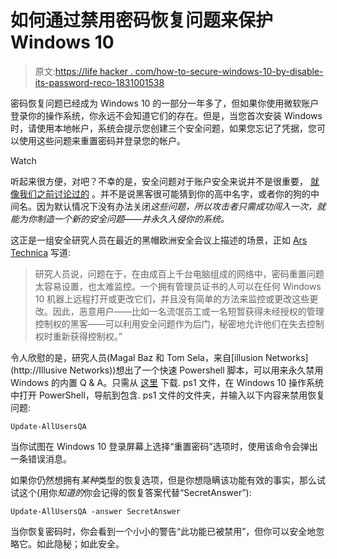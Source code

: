# 如何通过禁用密码恢复问题来保护 Windows 10

> 原文:[https://life hacker . com/how-to-secure-windows-10-by-disable-its-password-reco-1831001538](https://lifehacker.com/how-to-secure-windows-10-by-disabling-its-password-reco-1831001538)

密码恢复问题已经成为 Windows 10 的一部分一年多了，但如果你使用微软账户登录你的操作系统，你永远不会知道它们的存在。但是，当您首次安装 Windows 时，请使用本地帐户，系统会提示您创建三个安全问题，如果您忘记了凭据，您可以使用这些问题来重置密码并登录您的帐户。

Watch

听起来很方便，对吧？不幸的是，安全问题对于账户安全来说并不是很重要， [就像我们之前讨论过的](https://lifehacker.com/use-your-password-manager-for-security-answers-too-1829498257) 。并不是说黑客很可能猜到你的高中名字，或者你的狗的中间名。因为默认情况下没有办法关闭*这些问题，所以攻击者只需成功闯入一次，就能为你制造一个新的安全问题——并永久入侵你的系统。*

这正是一组安全研究人员在最近的黑帽欧洲安全会议上描述的场景，正如 [Ars Technica](https://arstechnica.com/information-technology/2018/12/what-was-the-name-of-your-first-exploit-win-10-security-questions-open-backdoor/) 写道:

> 研究人员说，问题在于，在由成百上千台电脑组成的网络中，密码重置问题太容易设置，也太难监控。一个拥有管理员证书的人可以在任何 Windows 10 机器上远程打开或更改它们，并且没有简单的方法来监控或更改这些更改。因此，恶意用户——比如一名流氓员工或一名短暂获得未经授权的管理控制权的黑客——可以利用安全问题作为后门，秘密地允许他们在失去控制权时重新获得控制权。”

令人欣慰的是，研究人员(Magal Baz 和 Tom Sela，来自[illusion Networks](http://Illusive Networks))想出了一个快速 Powershell 脚本，可以用来永久禁用 Windows 的内置 Q & A。只需从 [这里](https://github.com/IllusiveNetworks-Labs/Update-AllUsersQA) 下载. ps1 文件，在 Windows 10 操作系统中打开 PowerShell，导航到包含. ps1 文件的文件夹，并输入以下内容来禁用恢复问题:

`Update-AllUsersQA`

当你试图在 Windows 10 登录屏幕上选择“重置密码”选项时，使用该命令会弹出一条错误消息。

如果你仍然想拥有*某种*类型的恢复选项，但是你想隐瞒该功能有效的事实，那么试试这个(用你*知道的*你会记得的恢复答案代替“SecretAnswer”):

`Update-AllUsersQA -answer SecretAnswer`

当你恢复密码时，你会看到一个小小的警告“此功能已被禁用”，但你可以安全地忽略它。如此隐秘；如此安全。